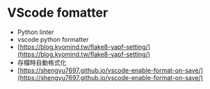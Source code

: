# VScode fomatter

* Python linter
* vscode python formatter
* [https://blog.kyomind.tw/flake8-yapf-setting/](https://blog.kyomind.tw/flake8-yapf-setting/)
* 存檔時自動格式化
* [https://shengyu7697.github.io/vscode-enable-format-on-save/](https://shengyu7697.github.io/vscode-enable-format-on-save/)
